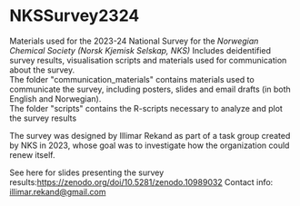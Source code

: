 # NKSSurvey2324
Materials used for the 2023-24 National Survey for the *Norwegian Chemical Society (Norsk Kjemisk Selskap, NKS)*
Includes deidentified survey results, visualisation scripts and materials used for communication about the survey. </br>
The folder "communication_materials" contains materials used to communicate the survey, including posters, slides and email drafts (in both English and Norwegian). </br>
The folder "scripts" contains the R-scripts necessary to analyze and plot the survey results

The survey was designed by Illimar Rekand as part of a task group created by NKS in 2023, whose goal was to investigate how the organization could renew itself.

See here for slides presenting the survey results:https://zenodo.org/doi/10.5281/zenodo.10989032
Contact info: illimar.rekand@gmail.com
